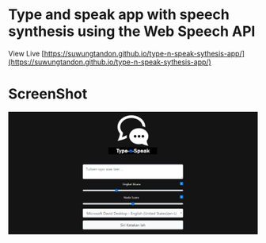 Type and speak app with speech synthesis using the Web Speech API
=================================================================

View Live [https://suwungtandon.github.io/type-n-speak-sythesis-app/](https://suwungtandon.github.io/type-n-speak-sythesis-app/)

ScreenShot
==========
![alt text](https://github.com/suwungtandon/type-n-speak-sythesis-app/blob/master/img/Screenshot%20(35).png)
